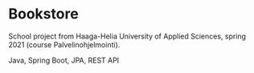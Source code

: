 # Bookstore
School project from Haaga-Helia University of Applied Sciences, spring 2021 (course Palvelinohjelmointi). 

Java, Spring Boot, JPA, REST API
